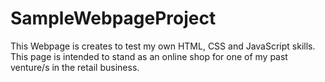 # SampleWebpageProject

This Webpage is creates to test my own HTML, CSS and JavaScript skills. 
This page is intended to stand as an online shop for one of my past venture/s in the retail business.
